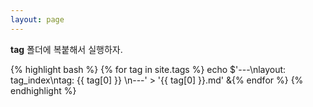 ```yaml
---
layout: page
---
```


**tag** 폴더에 복붙해서 실행하자.

{% highlight bash %} {% for tag in site.tags %} echo $'---\nlayout: tag_index\ntag: {{ tag[0] }} \n---' > '{{ tag[0] }}.md' &{% endfor %} {% endhighlight %}
